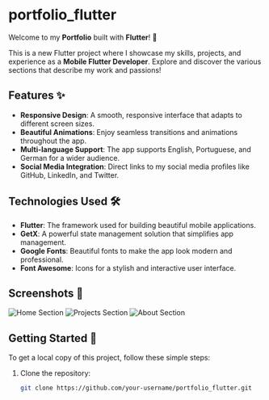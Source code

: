 # portfolio_flutter

Welcome to my **Portfolio** built with **Flutter**! 🚀

This is a new Flutter project where I showcase my skills, projects, and experience as a **Mobile Flutter Developer**. Explore and discover the various sections that describe my work and passions!

## Features ✨

- **Responsive Design**: A smooth, responsive interface that adapts to different screen sizes.
- **Beautiful Animations**: Enjoy seamless transitions and animations throughout the app.
- **Multi-language Support**: The app supports English, Portuguese, and German for a wider audience.
- **Social Media Integration**: Direct links to my social media profiles like GitHub, LinkedIn, and Twitter.

## Technologies Used 🛠️

- **Flutter**: The framework used for building beautiful mobile applications.
- **GetX**: A powerful state management solution that simplifies app management.
- **Google Fonts**: Beautiful fonts to make the app look modern and professional.
- **Font Awesome**: Icons for a stylish and interactive user interface.

## Screenshots 📸

![Home Section](assets/screenshots/home.png)
![Projects Section](assets/screenshots/projects.png)
![About Section](assets/screenshots/about.png)

## Getting Started 🚀

To get a local copy of this project, follow these simple steps:

1. Clone the repository:
   ```bash
   git clone https://github.com/your-username/portfolio_flutter.git
